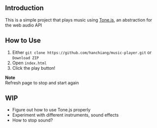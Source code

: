 ## Introduction
This is a simple project that plays music using [Tone.js](https://tonejs.github.io/), an abstraction for the web audio API

## How to Use
1. Either `git clone https://github.com/hanchiang/music-player.git` or `Download ZIP`
2. Open `index.html`
3. Click the play button!

**Note**  
Refresh page to stop and start again


## WIP
* Figure out how to use Tone.js properly
* Experiment with different instruments, sound effects
* How to stop sound?